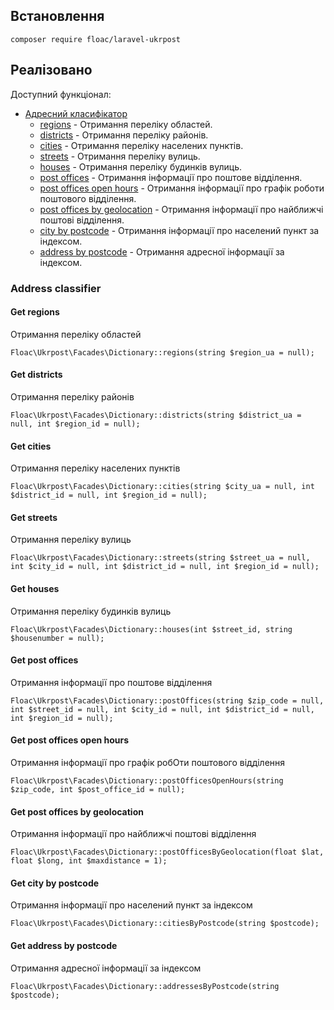 ## Встановлення
```
composer require floac/laravel-ukrpost
```

## Реалізовано
Доступний функціонал:
- [Адресний класифікатор](#address-classifier)
    - [regions](#get-regions) - Отримання переліку областей.
    - [districts](#get-districts) - Отримання переліку районів.
    - [cities](#get-cities) - Отримання переліку населених пунктів.
    - [streets](#get-streets) - Отримання переліку вулиць.
    - [houses](#get-houses) - Отримання переліку будинків вулиць.
    - [post offices](#get-post-offices) - Отримання інформації про поштове відділення.
    - [post offices open hours](#get-post-offices-open-hours) - Отримання інформації про графік роботи поштового відділення.
    - [post offices by geolocation](#get-post-offices-by-geolocation) - Отримання інформації про найближчі поштові відділення.
    - [city by postcode](#get-city-by-postcode) - Отримання інформації про населений пункт за індексом.
    - [address by postcode](#get-address-by-postcode) - Отримання адресної інформації за індексом.

### Address classifier

#### Get regions
Отримання переліку областей

```
Floac\Ukrpost\Facades\Dictionary::regions(string $region_ua = null);
```

#### Get districts
Отримання переліку районів
```
Floac\Ukrpost\Facades\Dictionary::districts(string $district_ua = null, int $region_id = null);
```

#### Get cities
Отримання переліку населених пунктів
```
Floac\Ukrpost\Facades\Dictionary::cities(string $city_ua = null, int $district_id = null, int $region_id = null);
```
#### Get streets
Отримання переліку вулиць
```
Floac\Ukrpost\Facades\Dictionary::streets(string $street_ua = null, int $city_id = null, int $district_id = null, int $region_id = null);
```
#### Get houses
Отримання переліку будинків вулиць
```
Floac\Ukrpost\Facades\Dictionary::houses(int $street_id, string $housenumber = null);
```
#### Get post offices
Отримання інформації про поштове відділення
```
Floac\Ukrpost\Facades\Dictionary::postOffices(string $zip_code = null, int $street_id = null, int $city_id = null, int $district_id = null, int $region_id = null);
```
#### Get post offices open hours
Отримання інформації про графік робОти поштового відділення
```
Floac\Ukrpost\Facades\Dictionary::postOfficesOpenHours(string $zip_code, int $post_office_id = null);
```
#### Get post offices by geolocation
Отримання інформації про найближчі поштові відділення
```
Floac\Ukrpost\Facades\Dictionary::postOfficesByGeolocation(float $lat, float $long, int $maxdistance = 1);
```
#### Get city by postcode
Отримання інформації про населений пункт за індексом
```
Floac\Ukrpost\Facades\Dictionary::citiesByPostcode(string $postcode);
```
#### Get address by postcode
Отримання адресної інформації за індексом
```
Floac\Ukrpost\Facades\Dictionary::addressesByPostcode(string $postcode);
```

